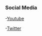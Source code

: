 ### Social Media

-[Youtube](https://youtu.be/dQw4w9WgXcQ)

-[Twitter](https://twitter.com/IndustriesReid)
